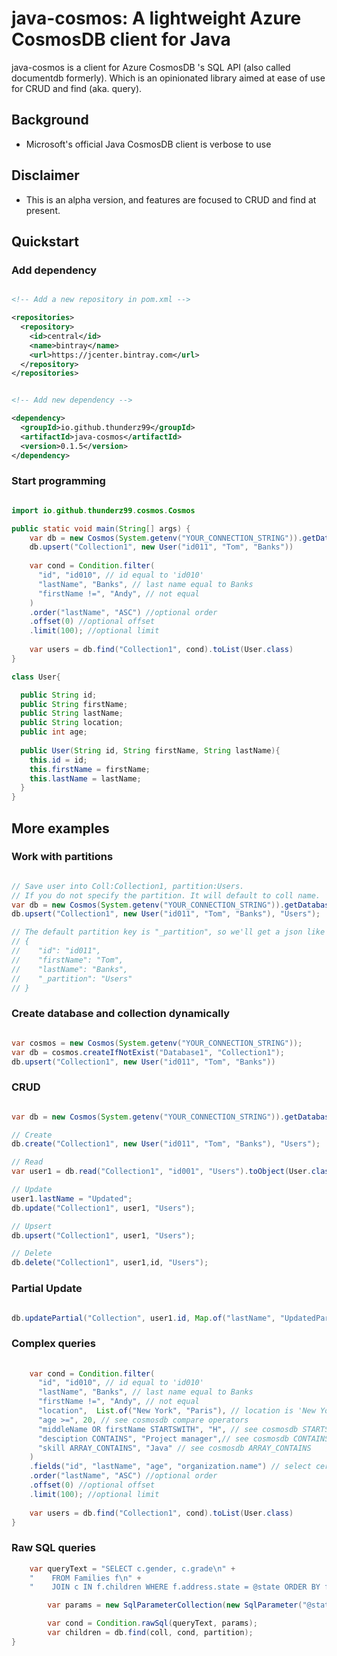 # java-cosmos: A lightweight Azure CosmosDB client for Java


java-cosmos is a client for Azure CosmosDB 's SQL API (also called documentdb formerly). Which is an opinionated library aimed at ease of use for CRUD and find (aka. query).

## Background
* Microsoft's official Java CosmosDB client is verbose to use

## Disclaimer
* This is an alpha version, and features are focused to CRUD and find at present.

## Quickstart

### Add dependency

```xml

<!-- Add a new repository in pom.xml -->

<repositories>
  <repository>
    <id>central</id>
    <name>bintray</name>
    <url>https://jcenter.bintray.com</url>
  </repository>
</repositories>

```

```xml

<!-- Add new dependency -->

<dependency>
  <groupId>io.github.thunderz99</groupId>
  <artifactId>java-cosmos</artifactId>
  <version>0.1.5</version>
</dependency>

```

### Start programming 

```java

import io.github.thunderz99.cosmos.Cosmos

public static void main(String[] args) {
    var db = new Cosmos(System.getenv("YOUR_CONNECTION_STRING")).getDatabase("Database1")
    db.upsert("Collection1", new User("id011", "Tom", "Banks"))
    
    var cond = Condition.filter(
      "id", "id010", // id equal to 'id010'
      "lastName", "Banks", // last name equal to Banks
      "firstName !=", "Andy", // not equal
    )
    .order("lastName", "ASC") //optional order
    .offset(0) //optional offset
    .limit(100); //optional limit
    
    var users = db.find("Collection1", cond).toList(User.class)
}

class User{

  public String id;
  public String firstName;
  public String lastName;
  public String location;
  public int age;
  
  public User(String id, String firstName, String lastName){
    this.id = id;
    this.firstName = firstName;
    this.lastName = lastName;
  }
}

```


## More examples

### Work with partitions 

```java

// Save user into Coll:Collection1, partition:Users.
// If you do not specify the partition. It will default to coll name.
var db = new Cosmos(System.getenv("YOUR_CONNECTION_STRING")).getDatabase("Database1");
db.upsert("Collection1", new User("id011", "Tom", "Banks"), "Users");

// The default partition key is "_partition", so we'll get a json like this:
// {
//    "id": "id011",
//    "firstName": "Tom",
//    "lastName": "Banks",
//    "_partition": "Users"
// }

```

### Create database and collection dynamically

```java

var cosmos = new Cosmos(System.getenv("YOUR_CONNECTION_STRING"));
var db = cosmos.createIfNotExist("Database1", "Collection1");
db.upsert("Collection1", new User("id011", "Tom", "Banks"))

```

### CRUD

```java

var db = new Cosmos(System.getenv("YOUR_CONNECTION_STRING")).getDatabase("Database1");

// Create
db.create("Collection1", new User("id011", "Tom", "Banks"), "Users");

// Read
var user1 = db.read("Collection1", "id001", "Users").toObject(User.class);

// Update
user1.lastName = "Updated";
db.update("Collection1", user1, "Users");

// Upsert
db.upsert("Collection1", user1, "Users");

// Delete
db.delete("Collection1", user1,id, "Users");

```

### Partial Update

```java

db.updatePartial("Collection", user1.id, Map.of("lastName", "UpdatedPartially"), "Users");


```



### Complex queries

```java
    
    var cond = Condition.filter(
      "id", "id010", // id equal to 'id010'
      "lastName", "Banks", // last name equal to Banks
      "firstName !=", "Andy", // not equal
      "location",  List.of("New York", "Paris"), // location is 'New York' or 'Paris'. see cosmosdb IN 
      "age >=", 20, // see cosmosdb compare operators
      "middleName OR firstName STARTSWITH", "H", // see cosmosdb STARTSWITH
      "desciption CONTAINS", "Project manager",// see cosmosdb CONTAINS
      "skill ARRAY_CONTAINS", "Java" // see cosmosdb ARRAY_CONTAINS
    )
    .fields("id", "lastName", "age", "organization.name") // select certain fields
    .order("lastName", "ASC") //optional order
    .offset(0) //optional offset
    .limit(100); //optional limit
    
    var users = db.find("Collection1", cond).toList(User.class)
}


```


### Raw SQL queries

```java
    var queryText = "SELECT c.gender, c.grade\n" + 
    "    FROM Families f\n" + 
    "    JOIN c IN f.children WHERE f.address.state = @state ORDER BY f.id ASC";

		var params = new SqlParameterCollection(new SqlParameter("@state", "NY"));

		var cond = Condition.rawSql(queryText, params);
		var children = db.find(coll, cond, partition);
}
```
